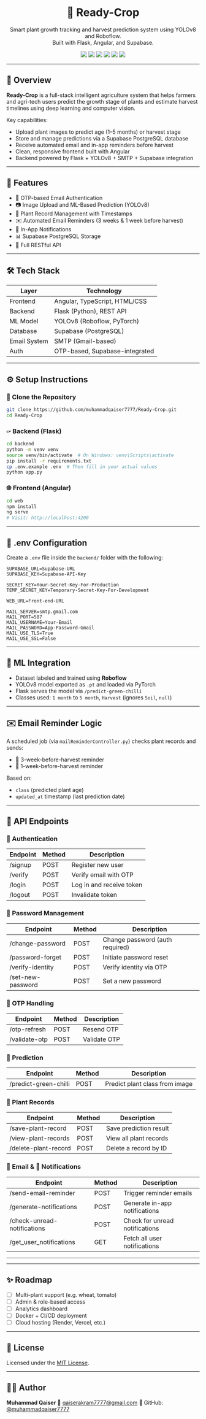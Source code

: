 <h1 align="center">🌱 Ready-Crop</h1>

<p align="center">
  Smart plant growth tracking and harvest prediction system using YOLOv8 and Roboflow.<br/>
  Built with Flask, Angular, and Supabase.
</p>

<div align="center">
  <img src="https://img.shields.io/badge/Backend-Flask-blue" />
  <img src="https://img.shields.io/badge/Frontend-Angular-DD0031" />
  <img src="https://img.shields.io/badge/Database-Supabase-3ECF8E" />
  <img src="https://img.shields.io/badge/Model-YOLOv8-FFD700" />
  <img src="https://img.shields.io/badge/Status-In%20Progress-yellow" />
  <img src="https://img.shields.io/badge/License-MIT-green" />
</div>

---

## 📸 Overview

**Ready-Crop** is a full-stack intelligent agriculture system that helps farmers and agri-tech users predict the growth stage of plants and estimate harvest timelines using deep learning and computer vision.

Key capabilities:

* Upload plant images to predict age (1–5 months) or harvest stage
* Store and manage predictions via a Supabase PostgreSQL database
* Receive automated email and in-app reminders before harvest
* Clean, responsive frontend built with Angular
* Backend powered by Flask + YOLOv8 + SMTP + Supabase integration

---

## 🌟 Features

* 🔐 OTP-based Email Authentication
* 📷 Image Upload and ML-Based Prediction (YOLOv8)
* 🌱 Plant Record Management with Timestamps
* ✉️ Automated Email Reminders (3 weeks & 1 week before harvest)
* 🔔 In-App Notifications
* 📊 Supabase PostgreSQL Storage
* 🧞 Full RESTful API

---

## 🛠 Tech Stack

| Layer        | Technology                     |
| ------------ | ------------------------------ |
| Frontend     | Angular, TypeScript, HTML/CSS  |
| Backend      | Flask (Python), REST API       |
| ML Model     | YOLOv8 (Roboflow, PyTorch)     |
| Database     | Supabase (PostgreSQL)          |
| Email System | SMTP (Gmail-based)             |
| Auth         | OTP-based, Supabase-integrated |

---

## ⚙️ Setup Instructions

### 📁 Clone the Repository

```bash
git clone https://github.com/muhammadqaiser7777/Ready-Crop.git
cd Ready-Crop
```

### 🖙 Backend (Flask)

```bash
cd backend
python -m venv venv
source venv/bin/activate  # On Windows: venv\Scripts\activate
pip install -r requirements.txt
cp .env.example .env  # Then fill in your actual values
python app.py
```

### 🌐 Frontend (Angular)

```bash
cd web
npm install
ng serve
# Visit: http://localhost:4200
```

---

## 🧾 .env Configuration

Create a `.env` file inside the `backend/` folder with the following:

```env
SUPABASE_URL=Supabase-URL
SUPABASE_KEY=Supabase-API-Key

SECRET_KEY=Your-Secret-Key-For-Production
TEMP_SECRET_KEY=Temporary-Secret-Key-For-Development

WEB_URL=Front-end-URL

MAIL_SERVER=smtp.gmail.com
MAIL_PORT=587
MAIL_USERNAME=Your-Email
MAIL_PASSWORD=App-Password-Gmail
MAIL_USE_TLS=True
MAIL_USE_SSL=False
```

---

## 🌿 ML Integration

* Dataset labeled and trained using **Roboflow**
* YOLOv8 model exported as `.pt` and loaded via PyTorch
* Flask serves the model via `/predict-green-chilli`
* Classes used: `1 month` to `5 month`, `Harvest` (ignores `Soil`, `null`)

---

## ✉️ Email Reminder Logic

A scheduled job (via `mailReminderController.py`) checks plant records and sends:

* 📩 3-week-before-harvest reminder
* 📩 1-week-before-harvest reminder

Based on:

* `class` (predicted plant age)
* `updated_at` timestamp (last prediction date)

---

## 🔁 API Endpoints

### 🔐 Authentication

| Endpoint | Method | Description              |
| -------- | ------ | ------------------------ |
| /signup  | POST   | Register new user        |
| /verify  | POST   | Verify email with OTP    |
| /login   | POST   | Log in and receive token |
| /logout  | POST   | Invalidate token         |

### 🔑 Password Management

| Endpoint          | Method | Description                     |
| ----------------- | ------ | ------------------------------- |
| /change-password  | POST   | Change password (auth required) |
| /password-forget  | POST   | Initiate password reset         |
| /verify-identity  | POST   | Verify identity via OTP         |
| /set-new-password | POST   | Set a new password              |

### 🔁 OTP Handling

| Endpoint      | Method | Description  |
| ------------- | ------ | ------------ |
| /otp-refresh  | POST   | Resend OTP   |
| /validate-otp | POST   | Validate OTP |

### 🌿 Prediction

| Endpoint              | Method | Description                    |
| --------------------- | ------ | ------------------------------ |
| /predict-green-chilli | POST   | Predict plant class from image |

### 🌱 Plant Records

| Endpoint             | Method | Description            |
| -------------------- | ------ | ---------------------- |
| /save-plant-record   | POST   | Save prediction result |
| /view-plant-records  | POST   | View all plant records |
| /delete-plant-record | POST   | Delete a record by ID  |

### 📧 Email & 🔔 Notifications

| Endpoint                    | Method | Description                    |
| --------------------------- | ------ | ------------------------------ |
| /send-email-reminder        | POST   | Trigger reminder emails        |
| /generate-notifications     | POST   | Generate in-app notifications  |
| /check-unread-notifications | POST   | Check for unread notifications |
| /get\_user\_notifications   | GET    | Fetch all user notifications   |

---

---

## ✨ Roadmap

* [ ] Multi-plant support (e.g. wheat, tomato)
* [ ] Admin & role-based access
* [ ] Analytics dashboard
* [ ] Docker + CI/CD deployment
* [ ] Cloud hosting (Render, Vercel, etc.)

---

## 📜 License

Licensed under the [MIT License](LICENSE).

---

## 👨‍💻 Author

**Muhammad Qaiser**
📧 [qaiserakram7777@gmail.com](mailto:qaiserakram7777@gmail.com)
🔗 GitHub: [@muhammadqaiser7777](https://github.com/muhammadqaiser7777)
